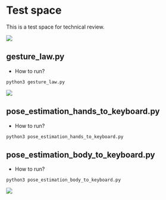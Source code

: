 # Test space

This is a test space for technical review.

![](result.png)

## gesture_law.py

- How to run?
```
python3 gesture_law.py
```
 
 ![](gesture_law.git)

## pose_estimation_hands_to_keyboard.py

- How to run?
```
python3 pose_estimation_hands_to_keyboard.py
```

## pose_estimation_body_to_keyboard.py

- How to run?
```
python3 pose_estimation_body_to_keyboard.py
```

![](pose_estimation_body_to_keyboard.git)
